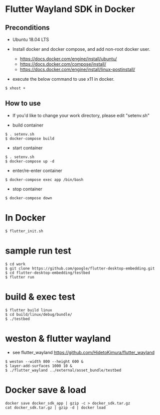 # Flutter Wayland SDK in Docker

## Preconditions

- Ubuntu 18.04 LTS

- Install docker and docker compose, and add non-root docker user. 
  - https://docs.docker.com/engine/install/ubuntu/
  - https://docs.docker.com/compose/install/
  - https://docs.docker.com/engine/install/linux-postinstall/

- execute the below command to use x11 in docker.

~~~
$ xhost +
~~~


## How to use

- If you'd like to change your work directory, please edit "setenv.sh"

- build container
~~~
$ . setenv.sh
$ docker-compose build
~~~

- start container
~~~
$ . setenv.sh
$ docker-compose up -d
~~~

- enter/re-enter container
~~~
$ docker-compose exec app /bin/bash
~~~

- stop container
~~~
$ docker-compose down
~~~

# In Docker
~~~
$ flutter_init.sh
~~~

# sample run test
~~~
$ cd work
$ git clone https://github.com/google/flutter-desktop-embedding.git
$ cd flutter-desktop-embedding/testbed
$ flutter run
~~~

# build & exec test 
~~~
$ flutter build linux
$ cd build/linux/debug/bundle/
$ ./testbed
~~~

# weston & flutter wayland
- see flutter_wayland
  https://github.com/HidetoKimura/flutter_wayland
~~~
$ weston --width 800 --height 600 &
$ layer-add-surfaces 1000 10 &
$ ./flutter_wayland ../external/asset_bundle/testbed
~~~

# Docker save & load
~~~
docker save docker_sdk_app | gzip -c > docker_sdk.tar.gz
cat docker_sdk.tar.gz | gzip -d | docker load
~~~

